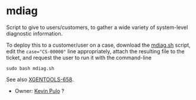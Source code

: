 mdiag
=====

Script to give to users/customers, to gather a wide variety of system-level diagnostic information.

To deploy this to a customer/user on a case, download the
[mdiag.sh](./mdiag.sh) script, edit the `case="CS-00000"` line appropriately,
attach the resulting file to the ticket, and request the user to run it with the command-line

    sudo bash mdiag.sh

See also [XGENTOOLS-658](https://jira.mongodb.org/browse/XGENTOOLS-658).

- Owner: [Kevin Pulo](mailto:kevin.pulo@@mongodb.com) ?

